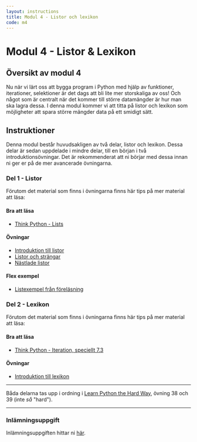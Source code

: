 ```yaml
---
layout: instructions
title: Modul 4 - Listor och lexikon
code: m4
---
```


# Modul 4 - Listor & Lexikon

## Översikt av modul 4

Nu när vi lärt oss att bygga program i Python med hjälp av funktioner, iterationer, selektioner är det dags att bli lite mer storskaliga av oss! Och något som är centralt när det kommer till större datamängder är hur man ska lagra dessa. I denna modul kommer vi att titta på listor och lexikon som möjligheter att spara större mängder data på ett smidigt sätt.

## Instruktioner

Denna modul består huvudsakligen av två delar, listor och lexikon. Dessa delar är sedan uppdelade i mindre delar, till en början i två introduktionsövningar. Det är rekommenderat att ni börjar med dessa innan ni ger er på de mer avancerade övningarna.

### Del 1 - Listor

Förutom det material som finns i övningarna finns här tips på mer material att läsa:

#### Bra att läsa

- [Think Python - Lists](http://www.greenteapress.com/thinkpython/html/thinkpython011.html)

#### Övningar

- [Introduktion till listor](exercises/L01.html)
- [Listor och strängar](exercises/L03.html)
- [Nästlade listor](exercises/L03.html)

#### Flex exempel

- [Listexempel från föreläsning](ex_list.html)

### Del 2 - Lexikon

Förutom det material som finns i övningarna finns här tips på mer material att läsa:

#### Bra att läsa

- [Think Python - Iteration, speciellt 7.3](http://www.greenteapress.com/thinkpython/html/thinkpython008.html)

#### Övningar

- [Introduktion till lexikon](exercises/L02.html)

 ---
 
 Båda delarna tas upp i ordning i [Learn Python the Hard Way](http://learnpythonthehardway.org/book/), övning 38 och 39 (inte _så_ &quot;hard&quot;).
 
 ---
 
### Inlämningsuppgift
 
 Inlämningsuppgiften hittar ni [här](assignments/U1.html).